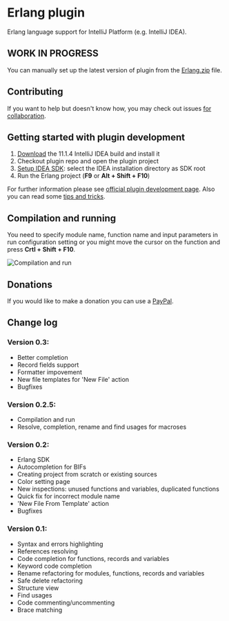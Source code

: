 # Erlang plugin
Erlang language support for IntelliJ Platform (e.g. IntelliJ IDEA).
## WORK IN PROGRESS
You can manually set up the latest version of plugin from the [Erlang.zip](https://github.com/ignatov/intellij-erlang/raw/master/bin/Erlang.zip) file.

## Contributing
If you want to help but doesn't know how, you may check out issues [for collaboration](https://github.com/ignatov/intellij-erlang/issues?labels=for+collaboration&state=open).

## Getting started with plugin development
1. [Download](http://www.jetbrains.com/idea/download/) the 11.1.4 IntelliJ IDEA build and install it
1. Checkout plugin repo and open the plugin project
1. [Setup IDEA SDK](http://confluence.jetbrains.net/display/IDEADEV/Getting+Started+with+Plugin+Development#GettingStartedwithPluginDevelopment-anchor2):
select the IDEA installation directory as SDK root 
1. Run the Erlang project (**F9** or **Alt + Shift + F10**)

For further information please see [official plugin development page](http://confluence.jetbrains.net/display/IDEADEV/PluginDevelopment).
Also you can read some [tips and tricks](http://tomaszdziurko.pl/2011/09/developing-plugin-intellij-idea-some-tips-and-links/).

## Compilation and running
You need to specify module name, function name and input parameters in run configuration setting 
or you might move the cursor on the function and press **Crtl + Shift + F10**.

![Compilation and run](https://github.com/ignatov/intellij-erlang/raw/master/images/hello-run-configuration.png)

## Donations
If you would like to make a donation you can use a [PayPal](https://www.paypal.com/cgi-bin/webscr?cmd=_s-xclick&hosted_button_id=C344TC8DDC5UN).

## Change log

### Version 0.3:
* Better completion
* Record fields support
* Formatter impovement
* New file templates for 'New File' action
* Bugfixes

### Version 0.2.5:
* Compilation and run
* Resolve, completion, rename and find usages for macroses

### Version 0.2:
* Erlang SDK
* Autocompletion for BIFs
* Creating project from scratch or existing sources
* Color setting page
* New inspections: unused functions and variables, duplicated functions
* Quick fix for incorrect module name
* 'New File From Template' action
* Bugfixes

### Version 0.1:
* Syntax and errors highlighting
* References resolving
* Code completion for functions, records and variables
* Keyword code completion
* Rename refactoring for modules, functions, records and variables
* Safe delete refactoring
* Structure view
* Find usages
* Code commenting/uncommenting
* Brace matching
